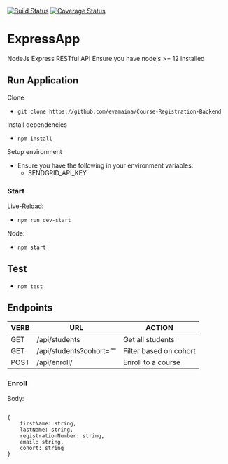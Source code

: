 [![Build Status](https://travis-ci.org/evamaina/Course-Registration-Backend.svg?branch=master)](https://travis-ci.org/evamaina/Course-Registration-Backend)
[![Coverage Status](https://coveralls.io/repos/github/evamaina/Course-Registration-Backend/badge.svg?branch=master)](https://coveralls.io/github/evamaina/Course-Registration-Backend?branch=master)
# ExpressApp

NodeJs Express RESTful API
Ensure you have nodejs >= 12 installed

## Run Application

Clone

- `git clone https://github.com/evamaina/Course-Registration-Backend` 

Install dependencies

- `npm install`

Setup environment

- Ensure you have the following in your environment variables: 
  - SENDGRID_API_KEY

### Start

Live-Reload: 

- `npm run dev-start`

Node: 

- `npm start`

## Test

-  `npm test`

## Endpoints

| VERB   | URL                                | ACTION                                     |
| ------ | ---------------------------------- | ------------------------------------------ |
| GET    | /api/students                      | Get all students                           |
| GET    | /api/students?cohort=""            | Filter based on cohort                     |
| POST   | /api/enroll/                       | Enroll to a course                         |

### Enroll
Body:
```

{
    firstName: string,
    lastName: string,
    registrationNumber: string,
    email: string,
    cohort: string
}

```
